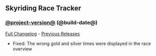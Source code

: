 ## Skyriding Race Tracker
### [@project-version@](https://github.com/diomsg-code/SkyridingRaceTracker/tree/@project-version@) (@build-date@)
[Full Changelog](https://github.com/diomsg-code/SkyridingRaceTracker/compare/@old-project-version@...@project-version@) - [Previous Releases](https://github.com/diomsg-code/SkyridingRaceTracker/releases)

- Fixed: The wrong gold and silver times were displayed in the race overview